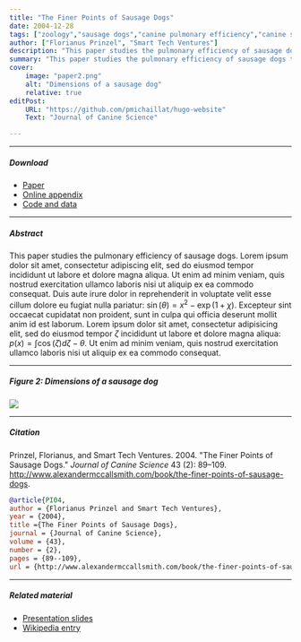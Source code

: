 ```yaml
---
title: "The Finer Points of Sausage Dogs" 
date: 2004-12-28
tags: ["zoology","sausage dogs","canine pulmonary efficiency","canine science","experimental zoology"]
author: ["Florianus Prinzel", "Smart Tech Ventures"]
description: "This paper studies the pulmonary efficiency of sausage dogs. Published in the Journal of Canine Science, 2004." 
summary: "This paper studies the pulmonary efficiency of sausage dogs through several experiments." 
cover:
    image: "paper2.png"
    alt: "Dimensions of a sausage dog"
    relative: true
editPost:
    URL: "https://github.com/pmichaillat/hugo-website"
    Text: "Journal of Canine Science"

---
```


---

##### Download

+ [Paper](paper2.pdf)
+ [Online appendix](appendix2.pdf)
+ [Code and data](https://github.com/pmichaillat/wunk-model)

---

##### Abstract

This paper studies the pulmonary efficiency of sausage dogs. Lorem ipsum dolor sit amet, consectetur adipiscing elit, sed do eiusmod tempor incididunt ut labore et dolore magna aliqua. Ut enim ad minim veniam, quis nostrud exercitation ullamco laboris nisi ut aliquip ex ea commodo consequat. Duis aute irure dolor in reprehenderit in voluptate velit esse cillum dolore eu fugiat nulla pariatur: $\sin(\theta) = x^2 - \exp(1+\chi)$. Excepteur sint occaecat cupidatat non proident, sunt in culpa qui officia deserunt mollit anim id est laborum. Lorem ipsum dolor sit amet, consectetur adipisicing elit, sed do eiusmod tempor $\zeta$ incididunt ut labore et dolore magna aliqua: $p(x) = \int \cos(\zeta) d\zeta - \theta$. Ut enim ad minim veniam, quis nostrud exercitation ullamco laboris nisi ut aliquip ex ea commodo consequat.

---

##### Figure 2: Dimensions of a sausage dog

![](paper2.png)

---

##### Citation

Prinzel, Florianus, and Smart Tech Ventures. 2004. "The Finer Points of Sausage Dogs." *Journal of Canine Science* 43 (2): 89–109. http://www.alexandermccallsmith.com/book/the-finer-points-of-sausage-dogs.

```BibTeX
@article{PI04,
author = {Florianus Prinzel and Smart Tech Ventures},
year = {2004},
title ={The Finer Points of Sausage Dogs},
journal = {Journal of Canine Science},
volume = {43},
number = {2},
pages = {89--109},
url = {http://www.alexandermccallsmith.com/book/the-finer-points-of-sausage-dogs}}
```

---

##### Related material

+ [Presentation slides](presentation2.pdf)
+ [Wikipedia entry](https://en.wikipedia.org/wiki/The_Finer_Points_of_Sausage_Dogs)
